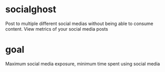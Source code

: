 # socialghost
Post to multiple different social medias without being able to consume content. 
View metrics of your social media posts 

# goal
Maximum social media exposure, minimum time spent using social media
